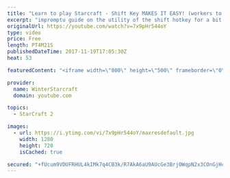 ```yaml
---
title: "Learn to play Starcraft - Shift Key MAKES IT EASY! (workers to gas, waypoints, ctrl grps, moving)"
excerpt: "impromptu guide on the utility of the shift hotkey for a bit of everything"
originalUrl: https://youtube.com/watch?v=7x9pHr544oY
type: video
price: Free
length: PT4M21S
publishedDateTime: 2017-11-19T17:05:30Z
heat: 53

featuredContent: "<iframe width=\"800\" height=\"500\" frameborder=\"0\" src=\"https://www.youtube.com/embed/7x9pHr544oY\" allow=\"accelerometer; autoplay; encrypted-media; gyroscope; picture-in-picture\" allowfullscreen></iframe>"

provider:
  name: WinterStarcraft
  domain: youtube.com

topics:
  - StarCraft 2

images:
  - url: https://i.ytimg.com/vi/7x9pHr544oY/maxresdefault.jpg
    width: 1280
    height: 720
    isCached: true

secured: "+fUcum9VDUFRHUL4kIMk7q4CB3k/R7AkA6aU9AUcGe3BrjOWqpN2x3COnGjHc3lAAleMqjTn39NakW2DSSfDcs/3QzYNNstAr2emqLHQNz7R0pwze696X51OXHMzzdtskSk/E+rpqPMfTlog6x8YaW8z6qdBmMnlgf8jXnpcOwIyfdBYGMNMzhZM6DzpaNcA1djoY8sCa4vJWmwJHCVSLw82DeIPzuQF3dyFwS7YTW9vyLjJ/kgk219FkUSXoUNiNn2W/h8rUFbINW/vnHoQGZ36r8VsKB2LW4pzVgIR9G43EDODArfa0+BKJsDYW8AHj3S8DOrtqoVj57cf778jI8uk2esfCbKHt6iVYM0EqqH66PaWAKa99toZQ1alxSUu/NOOrhNQRrjGQD8t0A81uMEhlbom1fQ8S8btrsddsWo=;ONHs3ef0GBS7T10KtxfTzw=="
---
```


